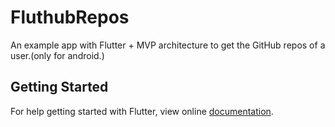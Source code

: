 # FluthubRepos

An example app with Flutter + MVP architecture to get the GitHub repos of a user.(only for android.)

## Getting Started

For help getting started with Flutter, view online
[documentation](http://flutter.io/).
